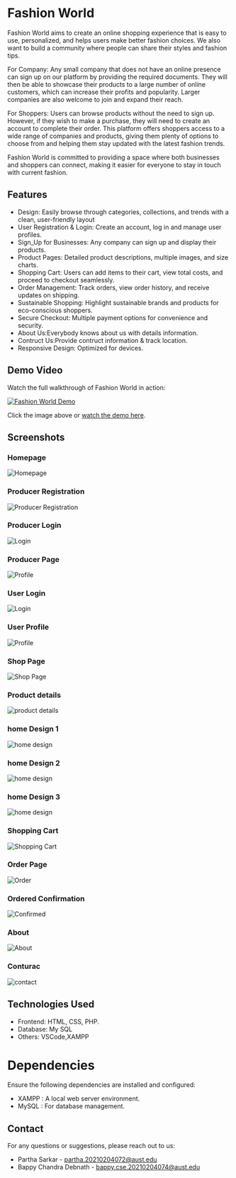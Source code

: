   # Fashion World

Fashion World aims to create an online shopping experience that is easy to use, personalized, and helps users make better fashion choices. We also want to build a community where people can share their styles and fashion tips.

For Company: Any small company that does not have an online presence can sign up on our platform by providing the required documents. They will then be able to showcase their products to a large number of online customers, which can increase their profits and popularity. Larger companies are also welcome to join and expand their reach.

For Shoppers: Users can browse products without the need to sign up. However, if they wish to make a purchase, they will need to create an account to complete their order. This platform offers shoppers access to a wide range of companies and products, giving them plenty of options to choose from and helping them stay updated with the latest fashion trends.

Fashion World is committed to providing a space where both businesses and shoppers can connect, making it easier for everyone to stay in touch with current fashion.
## Features

- Design: Easily browse through categories, collections, and trends with a clean, user-friendly layout
- User Registration & Login: Create an account, log in and manage user profiles.
- Sign_Up for Businesses: Any company can sign up and display their products.
- Product Pages: Detailed product descriptions, multiple images, and size charts.
- Shopping Cart: Users can add items to their cart, view total costs, and proceed to checkout seamlessly.
- Order Management: Track orders, view order history, and receive updates on shipping.
- Sustainable Shopping: Highlight sustainable brands and products for eco-conscious shoppers.
- Secure Checkout: Multiple payment options for convenience and security.
- About Us:Everybody knows about us with details information.
- Contruct Us:Provide contruct information & track location.
- Responsive Design: Optimized for devices.

## Demo Video

Watch the full walkthrough of Fashion World in action:

[![Fashion World Demo](https://i.ytimg.com/vi/example/hqdefault.jpg)](https://www.youtube.com/watch?v=example)

Click the image above or [watch the demo here](https://www.youtube.com/watch?v=example).

## Screenshots

### Homepage
![Homepage](https://github.com/bappyBDN/MyProject/blob/main/scPc/Screenshot%202024-09-25%20125327%20-%20Copy%20(2).png)

### Producer Registration
![Producer Registration](https://github.com/bappyBDN/MyProject/blob/main/scPc/Screenshot%202024-09-25%20130621.png)

### Producer Login
![Login](https://github.com/bappyBDN/MyProject/blob/main/scPc/Screenshot%202024-09-25%20130552.png?raw=true)

### Producer Page
![Profile](https://github.com/bappyBDN/MyProject/blob/main/scPc/Screenshot%202024-09-25%20130603.png?raw=true)

### User Login
![Login](https://github.com/bappyBDN/MyProject/blob/main/scPc/Screenshot%202024-09-25%20130315.png?raw=true)

### User Profile
![Profile](https://github.com/bappyBDN/MyProject/blob/main/scPc/Screenshot%202024-09-25%20130334%20-%20Copy%20(2).png?raw=true)

### Shop Page
![Shop Page](https://github.com/bappyBDN/MyProject/blob/main/scPc/Screenshot%202024-09-25%20130438.png?raw=true)

### Product details
![product details ](https://github.com/bappyBDN/MyProject/blob/main/scPc/Screenshot%202024-09-25%20125434%20-%20Copy%20-%20Copy.png?raw=true)

### home Design 1
![home design](https://github.com/bappyBDN/MyProject/blob/main/scPc/Screenshot%202024-09-25%20125413%20-%20Copy%20(2).png?raw=true)

### home Design 2
![home design](https://github.com/bappyBDN/MyProject/blob/main/scPc/Screenshot%202024-09-25%20130108%20-%20Copy%20(2).png?raw=true)

### home Design 3
![home design](https://github.com/bappyBDN/MyProject/blob/main/scPc/Screenshot%202024-09-25%20130215%20-%20Copy%20-%20Copy.png?raw=true)

### Shopping Cart
![Shopping Cart](https://github.com/bappyBDN/MyProject/blob/main/scPc/Screenshot%202024-09-25%20130412%20-%20Copy%20-%20Copy.png?raw=true)

### Order Page
![Order](https://github.com/bappyBDN/MyProject/blob/main/orderpic/Screenshot%202024-09-25%20133947%20-%20Copy.png?raw=true)

###  Ordered Confirmation
![Confirmed](https://github.com/bappyBDN/MyProject/blob/main/orderpic/Screenshot%202024-09-25%20134023.png?raw=true)

### About
![About](https://github.com/bappyBDN/MyProject/blob/main/scPc/Screenshot%202024-09-25%20130459%20-%20Copy%20-%20Copy.png?raw=true)

### Conturac
![contact](screenshot/notifications.png)


## Technologies Used

- Frontend: HTML, CSS, PHP.
- Database: My SQL
- Others: VSCode,XAMPP
  
# Dependencies

Ensure the following dependencies are installed and configured:

- XAMPP : A local web server environment.
- MySQL : For database management.

## Contact

For any questions or suggestions, please reach out to us:

- Partha Sarkar - partha.20210204072@aust.edu
- Bappy Chandra Debnath - bappy.cse.20210204074@aust.edu
